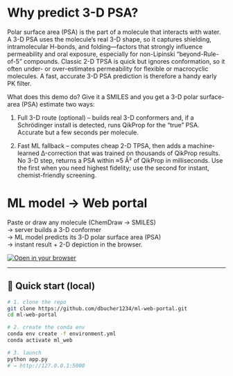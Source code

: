# Why predict 3-D PSA?

Polar surface area (PSA) is the part of a molecule that interacts with water. A 3-D PSA uses the molecule’s real 3-D shape, so it captures shielding, intramolecular H-bonds, and folding—factors that strongly influence permeability and oral exposure, especially for non-Lipinski “beyond-Rule-of-5” compounds. Classic 2-D TPSA is quick but ignores conformation, so it often under- or over-estimates permeability for flexible or macrocyclic molecules. A fast, accurate 3-D PSA prediction is therefore a handy early PK filter.

What does this demo do?
Give it a SMILES and you get a 3-D polar surface-area (PSA) estimate two ways:

1) Full 3-D route (optional) – builds real 3-D conformers and, if a Schrödinger install is detected, runs QikProp for the “true” PSA. Accurate but a few seconds per molecule.
  
2) Fast ML fallback – computes cheap 2-D TPSA, then adds a machine-learned Δ-correction that was trained on thousands of QikProp results. No 3-D step, returns a PSA within ≈5 Å² of QikProp in milliseconds.
Use the first when you need highest fidelity; use the second for instant, chemist-friendly screening.

# ML model → Web portal

Paste or draw any molecule (ChemDraw → SMILES)  
→ server builds a 3-D conformer  
→ ML model predicts its 3-D polar surface area (PSA)  
→ instant result + 2-D depiction in the browser.

[![Open in your browser](static/screenshot.png)](static/screenshot.png)

---

## 🚀 Quick start (local)

```bash
# 1. clone the repo
git clone https://github.com/dbucher1234/ml-web-portal.git
cd ml-web-portal

# 2. create the conda env
conda env create -f environment.yml
conda activate ml_web

# 3. launch
python app.py
# → http://127.0.0.1:5000

